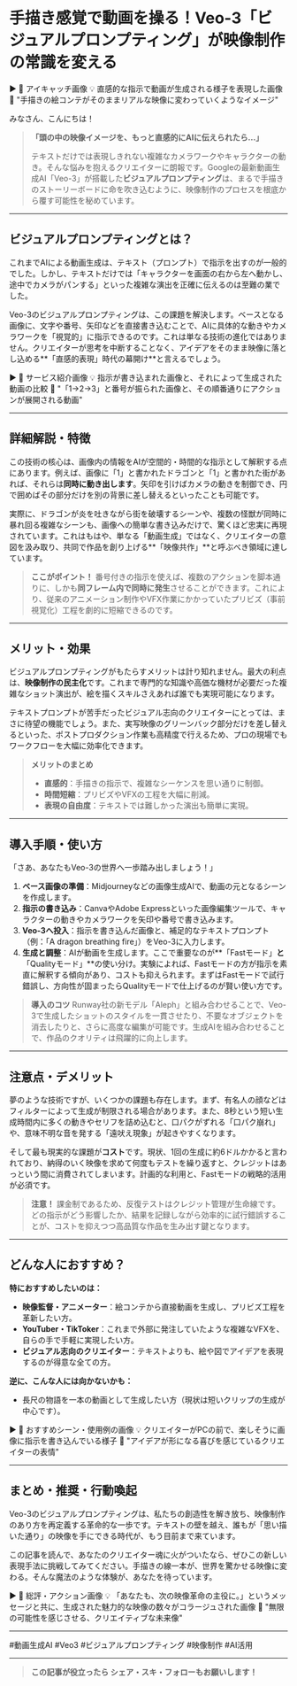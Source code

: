 # 手描き感覚で動画を操る！Veo-3「ビジュアルプロンプティング」が映像制作の常識を変える

▶ 📸 アイキャッチ画像
💡 直感的な指示で動画が生成される様子を表現した画像
🎯 "手描きの絵コンテがそのままリアルな映像に変わっていくようなイメージ"

みなさん、こんにちは！

> **「頭の中の映像イメージを、もっと直感的にAIに伝えられたら…」**
> 
> テキストだけでは表現しきれない複雑なカメラワークやキャラクターの動き。そんな悩みを抱えるクリエイターに朗報です。Googleの最新動画生成AI「Veo-3」が搭載した**ビジュアルプロンプティング**は、まるで手描きのストーリーボードに命を吹き込むように、映像制作のプロセスを根底から覆す可能性を秘めています。

---

## ビジュアルプロンプティングとは？

これまでAIによる動画生成は、テキスト（プロンプト）で指示を出すのが一般的でした。しかし、テキストだけでは「キャラクターを画面の右から左へ動かし、途中でカメラがパンする」といった複雑な演出を正確に伝えるのは至難の業でした。

Veo-3のビジュアルプロンプティングは、この課題を解決します。ベースとなる画像に、文字や番号、矢印などを直接書き込むことで、AIに具体的な動きやカメラワークを「視覚的」に指示できるのです。これは単なる技術の進化ではありません。クリエイターが思考を中断することなく、アイデアをそのまま映像に落とし込める**「直感的表現」時代の幕開け**と言えるでしょう。

▶ 📸 サービス紹介画像
💡 指示が書き込まれた画像と、それによって生成された動画の比較
🎯 "「1→2→3」と番号が振られた画像と、その順番通りにアクションが展開される動画"

---

## 詳細解説・特徴

この技術の核心は、画像内の情報をAIが空間的・時間的な指示として解釈する点にあります。例えば、画像に「1」と書かれたドラゴンと「1」と書かれた街があれば、それらは**同時に動き出します**。矢印を引けばカメラの動きを制御でき、円で囲めばその部分だけを別の背景に差し替えるといったことも可能です。

実際に、ドラゴンが炎を吐きながら街を破壊するシーンや、複数の怪獣が同時に暴れ回る複雑なシーンも、画像への簡単な書き込みだけで、驚くほど忠実に再現されています。これはもはや、単なる「動画生成」ではなく、クリエイターの意図を汲み取り、共同で作品を創り上げる**「映像共作」**と呼ぶべき領域に達しています。

> **ここがポイント！** 番号付きの指示を使えば、複数のアクションを脚本通りに、しかも**同フレーム内で同時に発生**させることができます。これにより、従来のアニメーション制作やVFX作業にかかっていたプリビズ（事前視覚化）工程を劇的に短縮できるのです。

---

## メリット・効果

ビジュアルプロンプティングがもたらすメリットは計り知れません。最大の利点は、**映像制作の民主化**です。これまで専門的な知識や高価な機材が必要だった複雑なショット演出が、絵を描くスキルさえあれば誰でも実現可能になります。

テキストプロンプトが苦手だったビジュアル志向のクリエイターにとっては、まさに待望の機能でしょう。また、実写映像のグリーンバック部分だけを差し替えるといった、ポストプロダクション作業も高精度で行えるため、プロの現場でもワークフローを大幅に効率化できます。

> **メリットのまとめ**
> - **直感的**：手描きの指示で、複雑なシーケンスを思い通りに制御。
> - **時間短縮**：プリビズやVFXの工程を大幅に削減。
> - **表現の自由度**：テキストでは難しかった演出も簡単に実現。

---

## 導入手順・使い方

「さあ、あなたもVeo-3の世界へ一歩踏み出しましょう！」

1. **ベース画像の準備**：Midjourneyなどの画像生成AIで、動画の元となるシーンを作成します。
2. **指示の書き込み**：CanvaやAdobe Expressといった画像編集ツールで、キャラクターの動きやカメラワークを矢印や番号で書き込みます。
3. **Veo-3へ投入**：指示を書き込んだ画像と、補足的なテキストプロンプト（例：「A dragon breathing fire」）をVeo-3に入力します。
4. **生成と調整**：AIが動画を生成します。ここで重要なのが**「Fastモード」**と**「Qualityモード」**の使い分け。実験によれば、Fastモードの方が指示を素直に解釈する傾向があり、コストも抑えられます。まずはFastモードで試行錯誤し、方向性が固まったらQualityモードで仕上げるのが賢い使い方です。

> **導入のコツ** Runway社の新モデル「Aleph」と組み合わせることで、Veo-3で生成したショットのスタイルを一貫させたり、不要なオブジェクトを消去したりと、さらに高度な編集が可能です。生成AIを組み合わせることで、作品のクオリティは飛躍的に向上します。

---

## 注意点・デメリット

夢のような技術ですが、いくつかの課題も存在します。まず、有名人の顔などはフィルターによって生成が制限される場合があります。また、8秒という短い生成時間内に多くの動きやセリフを詰め込むと、口パクがずれる「口パク崩れ」や、意味不明な音を発する「遠吠え現象」が起きやすくなります。

そして最も現実的な課題が**コスト**です。現状、1回の生成に約6ドルかかると言われており、納得のいく映像を求めて何度もテストを繰り返すと、クレジットはあっという間に消費されてしまいます。計画的な利用と、Fastモードの戦略的活用が必須です。

> **注意！** 課金制であるため、反復テストはクレジット管理が生命線です。どの指示がどう影響したか、結果を記録しながら効率的に試行錯誤することが、コストを抑えつつ高品質な作品を生み出す鍵となります。

---

## どんな人におすすめ？

**特におすすめしたいのは：**
- **映像監督・アニメーター**：絵コンテから直接動画を生成し、プリビズ工程を革新したい方。
- **YouTuber・TikToker**：これまで外部に発注していたような複雑なVFXを、自らの手で手軽に実現したい方。
- **ビジュアル志向のクリエイター**：テキストよりも、絵や図でアイデアを表現するのが得意な全ての方。

**逆に、こんな人には向かないかも：**
- 長尺の物語を一本の動画として生成したい方（現状は短いクリップの生成が中心です）。

▶ 📸 おすすめシーン・使用例の画像
💡 クリエイターがPCの前で、楽しそうに画像に指示を書き込んでいる様子
🎯 "アイデアが形になる喜びを感じているクリエイターの表情"

---

## まとめ・推奨・行動喚起

Veo-3のビジュアルプロンプティングは、私たちの創造性を解き放ち、映像制作のあり方を再定義する革命的な一歩です。テキストの壁を越え、誰もが「思い描いた通り」の映像を手にできる時代が、もう目前まで来ています。

この記事を読んで、あなたのクリエイター魂に火がついたなら、ぜひこの新しい表現手法に挑戦してみてください。手描きの線一本が、世界を驚かせる映像に変わる。そんな魔法のような体験が、あなたを待っています。

▶ 📸 総評・アクション画像
💡 「あなたも、次の映像革命の主役に。」というメッセージと共に、生成された魅力的な映像の数々がコラージュされた画像
🎯 "無限の可能性を感じさせる、クリエイティブな未来像"

---

#動画生成AI #Veo3 #ビジュアルプロンプティング #映像制作 #AI活用

---

> **この記事が役立ったら シェア・スキ・フォローもお願いします！**
